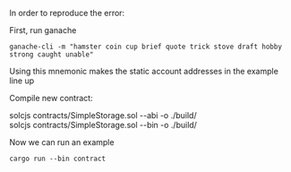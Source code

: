 In order to reproduce the error:

First, run ganache

    ganache-cli -m "hamster coin cup brief quote trick stove draft hobby strong caught unable"

Using this mnemonic makes the static account addresses in the example line up

Compile new contract:

solcjs contracts/SimpleStorage.sol --abi -o ./build/                 
solcjs contracts/SimpleStorage.sol --bin -o ./build/ 


Now we can run an example

    cargo run --bin contract
